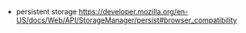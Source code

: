 - persistent storage https://developer.mozilla.org/en-US/docs/Web/API/StorageManager/persist#browser_compatibility
